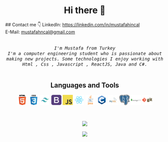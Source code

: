 <h1 align="center">Hi there 👋</h1>
 ## Contact me 👇
    LinkedIn: <a href="https://linkedin.com/in/mustafahincal" target="blank">https://linkedin.com/in/mustafahincal</a><br>
    E-Mail:  <a href = "mailto:mustafahncal@gmail.com">mustafahncal@gmail.com</a><br><br>
<div align="center">
<br>
    <samp> <i> I'm Mustafa from Turkey </i> </samp> <br />
    <samp> <i> I'm a computer engineering student who is passionate about making new projects. Some technologies I enjoy working with Html , Css , Javascript , ReactJS, Java and C#.   </i> </samp>
    <br />
    <br />
</div>
<div>
    
<div align="center">
    <h2><b>Languages and Tools</b></h2>
    <img height="32"
        src="https://raw.githubusercontent.com/github/explore/80688e429a7d4ef2fca1e82350fe8e3517d3494d/topics/html/html.png" />
        <img height="32"
        src="https://raw.githubusercontent.com/github/explore/80688e429a7d4ef2fca1e82350fe8e3517d3494d/topics/css/css.png" />
        <img height="32"
        src="https://raw.githubusercontent.com/github/explore/80688e429a7d4ef2fca1e82350fe8e3517d3494d/topics/tailwind/tailwind.png" />
    <img height="32"
        src="https://raw.githubusercontent.com/github/explore/80688e429a7d4ef2fca1e82350fe8e3517d3494d/topics/bootstrap/bootstrap.png" />
    <img height="32"
        src="https://raw.githubusercontent.com/github/explore/80688e429a7d4ef2fca1e82350fe8e3517d3494d/topics/javascript/javascript.png" />
    <img height="32"
        src="https://raw.githubusercontent.com/github/explore/80688e429a7d4ef2fca1e82350fe8e3517d3494d/topics/react/react.png" />
    <img height="32"
        src="https://raw.githubusercontent.com/github/explore/80688e429a7d4ef2fca1e82350fe8e3517d3494d/topics/java/java.png" />
    <img height="32"
        src="https://raw.githubusercontent.com/github/explore/80688e429a7d4ef2fca1e82350fe8e3517d3494d/topics/c/c.png" />
    <img height="32"
        src="https://raw.githubusercontent.com/github/explore/80688e429a7d4ef2fca1e82350fe8e3517d3494d/topics/mysql/mysql.png" />
    <img height="32"
        src="https://raw.githubusercontent.com/github/explore/80688e429a7d4ef2fca1e82350fe8e3517d3494d/topics/postgresql/postgresql.png" />
    <img height="32"
        src="https://raw.githubusercontent.com/github/explore/80688e429a7d4ef2fca1e82350fe8e3517d3494d/topics/mongodb/mongodb.png" />
    <img height="32"
        src="https://raw.githubusercontent.com/github/explore/80688e429a7d4ef2fca1e82350fe8e3517d3494d/topics/git/git.png" />
</div>
    
    

<br>
<br>

<div align="center">


![](https://github-readme-stats.vercel.app/api?username=mustafahincal&show_icons=true&theme=dracula)

[![](https://github-readme-stats.vercel.app/api/top-langs/?username=mustafahincal&hide=C++&layout=compact&theme=dracula)](https://github.com/mustafahincal/github-readme-stats)
    

</div>
